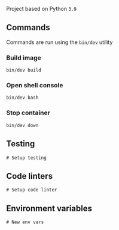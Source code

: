 Project based on Python `3.9`

## Commands

Commands are run using the `bin/dev` utility

### Build image
```
bin/dev build
```

### Open shell console
```
bin/dev bash
```

### Stop container
```
bin/dev down
```

## Testing

```
# Setup testing
```

## Code linters

```
# Setup code linter
```

## Environment variables

```
# New env vars
```
